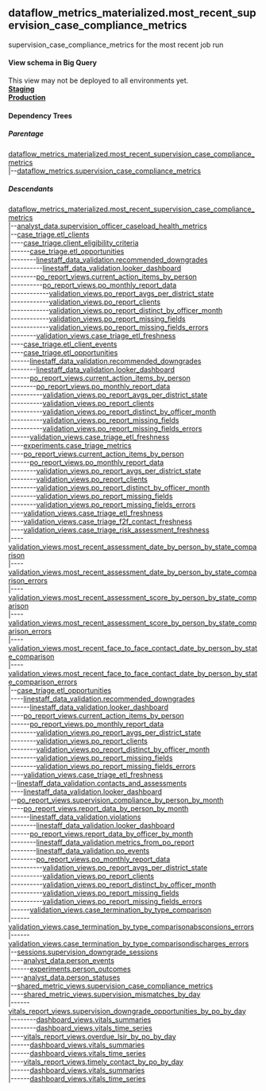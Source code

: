 ## dataflow_metrics_materialized.most_recent_supervision_case_compliance_metrics
supervision_case_compliance_metrics for the most recent job run

#### View schema in Big Query
This view may not be deployed to all environments yet.<br/>
[**Staging**](https://console.cloud.google.com/bigquery?pli=1&p=recidiviz-staging&page=table&project=recidiviz-staging&d=dataflow_metrics_materialized&t=most_recent_supervision_case_compliance_metrics)
<br/>
[**Production**](https://console.cloud.google.com/bigquery?pli=1&p=recidiviz-123&page=table&project=recidiviz-123&d=dataflow_metrics_materialized&t=most_recent_supervision_case_compliance_metrics)
<br/>

#### Dependency Trees

##### Parentage
[dataflow_metrics_materialized.most_recent_supervision_case_compliance_metrics](../dataflow_metrics_materialized/most_recent_supervision_case_compliance_metrics.md) <br/>
|--[dataflow_metrics.supervision_case_compliance_metrics](../../metrics/supervision/supervision_case_compliance_metrics.md) <br/>


##### Descendants
[dataflow_metrics_materialized.most_recent_supervision_case_compliance_metrics](../dataflow_metrics_materialized/most_recent_supervision_case_compliance_metrics.md) <br/>
|--[analyst_data.supervision_officer_caseload_health_metrics](../analyst_data/supervision_officer_caseload_health_metrics.md) <br/>
|--[case_triage.etl_clients](../case_triage/etl_clients.md) <br/>
|----[case_triage.client_eligibility_criteria](../case_triage/client_eligibility_criteria.md) <br/>
|------[case_triage.etl_opportunities](../case_triage/etl_opportunities.md) <br/>
|--------[linestaff_data_validation.recommended_downgrades](../linestaff_data_validation/recommended_downgrades.md) <br/>
|----------[linestaff_data_validation.looker_dashboard](../linestaff_data_validation/looker_dashboard.md) <br/>
|--------[po_report_views.current_action_items_by_person](../po_report_views/current_action_items_by_person.md) <br/>
|----------[po_report_views.po_monthly_report_data](../po_report_views/po_monthly_report_data.md) <br/>
|------------[validation_views.po_report_avgs_per_district_state](../validation_views/po_report_avgs_per_district_state.md) <br/>
|------------[validation_views.po_report_clients](../validation_views/po_report_clients.md) <br/>
|------------[validation_views.po_report_distinct_by_officer_month](../validation_views/po_report_distinct_by_officer_month.md) <br/>
|------------[validation_views.po_report_missing_fields](../validation_views/po_report_missing_fields.md) <br/>
|------------[validation_views.po_report_missing_fields_errors](../validation_views/po_report_missing_fields_errors.md) <br/>
|--------[validation_views.case_triage_etl_freshness](../validation_views/case_triage_etl_freshness.md) <br/>
|----[case_triage.etl_client_events](../case_triage/etl_client_events.md) <br/>
|----[case_triage.etl_opportunities](../case_triage/etl_opportunities.md) <br/>
|------[linestaff_data_validation.recommended_downgrades](../linestaff_data_validation/recommended_downgrades.md) <br/>
|--------[linestaff_data_validation.looker_dashboard](../linestaff_data_validation/looker_dashboard.md) <br/>
|------[po_report_views.current_action_items_by_person](../po_report_views/current_action_items_by_person.md) <br/>
|--------[po_report_views.po_monthly_report_data](../po_report_views/po_monthly_report_data.md) <br/>
|----------[validation_views.po_report_avgs_per_district_state](../validation_views/po_report_avgs_per_district_state.md) <br/>
|----------[validation_views.po_report_clients](../validation_views/po_report_clients.md) <br/>
|----------[validation_views.po_report_distinct_by_officer_month](../validation_views/po_report_distinct_by_officer_month.md) <br/>
|----------[validation_views.po_report_missing_fields](../validation_views/po_report_missing_fields.md) <br/>
|----------[validation_views.po_report_missing_fields_errors](../validation_views/po_report_missing_fields_errors.md) <br/>
|------[validation_views.case_triage_etl_freshness](../validation_views/case_triage_etl_freshness.md) <br/>
|----[experiments.case_triage_metrics](../experiments/case_triage_metrics.md) <br/>
|----[po_report_views.current_action_items_by_person](../po_report_views/current_action_items_by_person.md) <br/>
|------[po_report_views.po_monthly_report_data](../po_report_views/po_monthly_report_data.md) <br/>
|--------[validation_views.po_report_avgs_per_district_state](../validation_views/po_report_avgs_per_district_state.md) <br/>
|--------[validation_views.po_report_clients](../validation_views/po_report_clients.md) <br/>
|--------[validation_views.po_report_distinct_by_officer_month](../validation_views/po_report_distinct_by_officer_month.md) <br/>
|--------[validation_views.po_report_missing_fields](../validation_views/po_report_missing_fields.md) <br/>
|--------[validation_views.po_report_missing_fields_errors](../validation_views/po_report_missing_fields_errors.md) <br/>
|----[validation_views.case_triage_etl_freshness](../validation_views/case_triage_etl_freshness.md) <br/>
|----[validation_views.case_triage_f2f_contact_freshness](../validation_views/case_triage_f2f_contact_freshness.md) <br/>
|----[validation_views.case_triage_risk_assessment_freshness](../validation_views/case_triage_risk_assessment_freshness.md) <br/>
|----[validation_views.most_recent_assessment_date_by_person_by_state_comparison](../validation_views/most_recent_assessment_date_by_person_by_state_comparison.md) <br/>
|----[validation_views.most_recent_assessment_date_by_person_by_state_comparison_errors](../validation_views/most_recent_assessment_date_by_person_by_state_comparison_errors.md) <br/>
|----[validation_views.most_recent_assessment_score_by_person_by_state_comparison](../validation_views/most_recent_assessment_score_by_person_by_state_comparison.md) <br/>
|----[validation_views.most_recent_assessment_score_by_person_by_state_comparison_errors](../validation_views/most_recent_assessment_score_by_person_by_state_comparison_errors.md) <br/>
|----[validation_views.most_recent_face_to_face_contact_date_by_person_by_state_comparison](../validation_views/most_recent_face_to_face_contact_date_by_person_by_state_comparison.md) <br/>
|----[validation_views.most_recent_face_to_face_contact_date_by_person_by_state_comparison_errors](../validation_views/most_recent_face_to_face_contact_date_by_person_by_state_comparison_errors.md) <br/>
|--[case_triage.etl_opportunities](../case_triage/etl_opportunities.md) <br/>
|----[linestaff_data_validation.recommended_downgrades](../linestaff_data_validation/recommended_downgrades.md) <br/>
|------[linestaff_data_validation.looker_dashboard](../linestaff_data_validation/looker_dashboard.md) <br/>
|----[po_report_views.current_action_items_by_person](../po_report_views/current_action_items_by_person.md) <br/>
|------[po_report_views.po_monthly_report_data](../po_report_views/po_monthly_report_data.md) <br/>
|--------[validation_views.po_report_avgs_per_district_state](../validation_views/po_report_avgs_per_district_state.md) <br/>
|--------[validation_views.po_report_clients](../validation_views/po_report_clients.md) <br/>
|--------[validation_views.po_report_distinct_by_officer_month](../validation_views/po_report_distinct_by_officer_month.md) <br/>
|--------[validation_views.po_report_missing_fields](../validation_views/po_report_missing_fields.md) <br/>
|--------[validation_views.po_report_missing_fields_errors](../validation_views/po_report_missing_fields_errors.md) <br/>
|----[validation_views.case_triage_etl_freshness](../validation_views/case_triage_etl_freshness.md) <br/>
|--[linestaff_data_validation.contacts_and_assessments](../linestaff_data_validation/contacts_and_assessments.md) <br/>
|----[linestaff_data_validation.looker_dashboard](../linestaff_data_validation/looker_dashboard.md) <br/>
|--[po_report_views.supervision_compliance_by_person_by_month](../po_report_views/supervision_compliance_by_person_by_month.md) <br/>
|----[po_report_views.report_data_by_person_by_month](../po_report_views/report_data_by_person_by_month.md) <br/>
|------[linestaff_data_validation.violations](../linestaff_data_validation/violations.md) <br/>
|--------[linestaff_data_validation.looker_dashboard](../linestaff_data_validation/looker_dashboard.md) <br/>
|------[po_report_views.report_data_by_officer_by_month](../po_report_views/report_data_by_officer_by_month.md) <br/>
|--------[linestaff_data_validation.metrics_from_po_report](../linestaff_data_validation/metrics_from_po_report.md) <br/>
|--------[linestaff_data_validation.po_events](../linestaff_data_validation/po_events.md) <br/>
|--------[po_report_views.po_monthly_report_data](../po_report_views/po_monthly_report_data.md) <br/>
|----------[validation_views.po_report_avgs_per_district_state](../validation_views/po_report_avgs_per_district_state.md) <br/>
|----------[validation_views.po_report_clients](../validation_views/po_report_clients.md) <br/>
|----------[validation_views.po_report_distinct_by_officer_month](../validation_views/po_report_distinct_by_officer_month.md) <br/>
|----------[validation_views.po_report_missing_fields](../validation_views/po_report_missing_fields.md) <br/>
|----------[validation_views.po_report_missing_fields_errors](../validation_views/po_report_missing_fields_errors.md) <br/>
|------[validation_views.case_termination_by_type_comparison](../validation_views/case_termination_by_type_comparison.md) <br/>
|------[validation_views.case_termination_by_type_comparisonabsconsions_errors](../validation_views/case_termination_by_type_comparisonabsconsions_errors.md) <br/>
|------[validation_views.case_termination_by_type_comparisondischarges_errors](../validation_views/case_termination_by_type_comparisondischarges_errors.md) <br/>
|--[sessions.supervision_downgrade_sessions](../sessions/supervision_downgrade_sessions.md) <br/>
|----[analyst_data.person_events](../analyst_data/person_events.md) <br/>
|------[experiments.person_outcomes](../experiments/person_outcomes.md) <br/>
|----[analyst_data.person_statuses](../analyst_data/person_statuses.md) <br/>
|--[shared_metric_views.supervision_case_compliance_metrics](../shared_metric_views/supervision_case_compliance_metrics.md) <br/>
|----[shared_metric_views.supervision_mismatches_by_day](../shared_metric_views/supervision_mismatches_by_day.md) <br/>
|------[vitals_report_views.supervision_downgrade_opportunities_by_po_by_day](../vitals_report_views/supervision_downgrade_opportunities_by_po_by_day.md) <br/>
|--------[dashboard_views.vitals_summaries](../dashboard_views/vitals_summaries.md) <br/>
|--------[dashboard_views.vitals_time_series](../dashboard_views/vitals_time_series.md) <br/>
|----[vitals_report_views.overdue_lsir_by_po_by_day](../vitals_report_views/overdue_lsir_by_po_by_day.md) <br/>
|------[dashboard_views.vitals_summaries](../dashboard_views/vitals_summaries.md) <br/>
|------[dashboard_views.vitals_time_series](../dashboard_views/vitals_time_series.md) <br/>
|----[vitals_report_views.timely_contact_by_po_by_day](../vitals_report_views/timely_contact_by_po_by_day.md) <br/>
|------[dashboard_views.vitals_summaries](../dashboard_views/vitals_summaries.md) <br/>
|------[dashboard_views.vitals_time_series](../dashboard_views/vitals_time_series.md) <br/>

